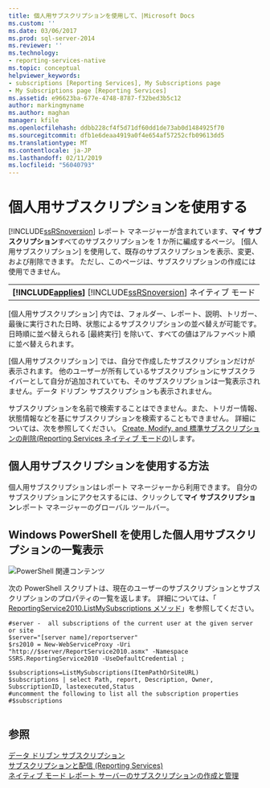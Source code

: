 ```yaml
---
title: 個人用サブスクリプションを使用して、|Microsoft Docs
ms.custom: ''
ms.date: 03/06/2017
ms.prod: sql-server-2014
ms.reviewer: ''
ms.technology:
- reporting-services-native
ms.topic: conceptual
helpviewer_keywords:
- subscriptions [Reporting Services], My Subscriptions page
- My Subscriptions page [Reporting Services]
ms.assetid: e96623ba-677e-4748-8787-f32bed3b5c12
author: markingmyname
ms.author: maghan
manager: kfile
ms.openlocfilehash: ddbb228cf4f5d71df60dd1de73ab0d1484925f70
ms.sourcegitcommit: dfb1e6deaa4919a0f4e654af57252cfb09613dd5
ms.translationtype: MT
ms.contentlocale: ja-JP
ms.lasthandoff: 02/11/2019
ms.locfileid: "56040793"
---
```

# <a name="use-my-subscriptions"></a>個人用サブスクリプションを使用する
  [!INCLUDE[ssRSnoversion](../../../includes/ssrsnoversion-md.md)] レポート マネージャーが含まれています、**マイ サブスクリプション**すべてのサブスクリプションを 1 か所に編成するページ。 [個人用サブスクリプション] を使用して、既存のサブスクリプションを表示、変更、および削除できます。 ただし、このページは、サブスクリプションの作成には使用できません。  
  
||  
|-|  
|**[!INCLUDE[applies](../../includes/applies-md.md)]**  [!INCLUDE[ssRSnoversion](../../../includes/ssrsnoversion-md.md)] ネイティブ モード|  
  
 [個人用サブスクリプション] 内では、フォルダー、レポート、説明、トリガー、最後に実行された日時、状態によるサブスクリプションの並べ替えが可能です。 日時順に並べ替えられる [最終実行] を除いて、すべての値はアルファベット順に並べ替えられます。  
  
 [個人用サブスクリプション] では、自分で作成したサブスクリプションだけが表示されます。 他のユーザーが所有しているサブスクリプションにサブスクライバーとして自分が追加されていても、そのサブスクリプションは一覧表示されません。データ ドリブン サブスクリプションも表示されません。  
  
 サブスクリプションを名前で検索することはできません。また、トリガー情報、状態情報などを基にサブスクリプションを検索することもできません。 詳細については、次を参照してください。 [Create, Modify, and 標準サブスクリプションの削除&#40;Reporting Services ネイティブ モードの&#41;](create-and-manage-subscriptions-for-native-mode-report-servers.md)します。  
  
## <a name="how-to-use-my-subscriptions"></a>個人用サブスクリプションを使用する方法  
 個人用サブスクリプションはレポート マネージャーから利用できます。 自分のサブスクリプションにアクセスするには、クリックして**マイ サブスクリプション**レポート マネージャーのグローバル ツールバー。  
  
## <a name="use-windows-powershell-to-list-mysubscriptions"></a>Windows PowerShell を使用した個人用サブスクリプションの一覧表示  
 ![PowerShell 関連コンテンツ](../media/rs-powershellicon.jpg "PowerShell 関連コンテンツ")  
  
 次の PowerShell スクリプトは、現在のユーザーのサブスクリプションとサブスクリプションのプロパティの一覧を返します。 詳細については、「 [ReportingService2010.ListMySubscriptions メソッド](https://technet.microsoft.com/library/reportservice2010.reportingservice2010.listmysubscriptions.aspx)」を参照してください。  
  
```  
#server -  all subscriptions of the current user at the given server or site  
$server="[server name]/reportserver"  
$rs2010 = New-WebServiceProxy -Uri "http://$server/ReportService2010.asmx" -Namespace SSRS.ReportingService2010 -UseDefaultCredential ;  
  
$subscriptions=ListMySubscriptions(ItemPathOrSiteURL)  
$subscriptions | select Path, report, Description, Owner, SubscriptionID, lastexecuted,Status  
#uncomment the following to list all the subscription properties  
#$subscriptions  
  
```  
  
## <a name="see-also"></a>参照  
 [データ ドリブン サブスクリプション](data-driven-subscriptions.md)   
 [サブスクリプションと配信 &#40;Reporting Services&#41;](subscriptions-and-delivery-reporting-services.md)   
 [ネイティブ モード レポート サーバーのサブスクリプションの作成と管理](../create-manage-subscriptions-native-mode-report-servers.md)  
  
  
